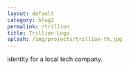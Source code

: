 ```yaml
---
layout: default
category: blog2
permalink: /trillion
title: Trillion Logo
splash: /img/projects/trillion-th.jpg
---
```


identity for a local tech company.
